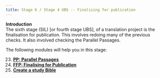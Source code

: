 ```yaml
---
title: Stage 6 / Stage 4 UBS -- Finalising for publication
---
```


**Introduction**  
The sixth stage (SIL) [or fourth stage UBS], of a translation project is the finalisation for publication. This involves redoing many of the previous checks. It also involved checking the Parallel Passages.

The following modules will help you in this stage:

23. [**PP: Parallel Passages**](./23.PP.md)
24. [**FFP: Finalising for Publication**](./24.FFP.md)
25. [**Create a study Bible**](./25.StudyBibles.md)


